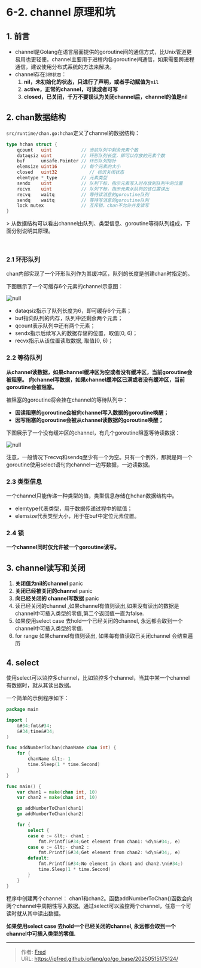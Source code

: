 # 6-2. channel 原理和坑

## 1. 前言

- channel是Golang在语言层面提供的goroutine间的通信方式，比Unix管道更易用也更轻便。channel主要用于进程内各goroutine间通信，如果需要跨进程通信，建议使用分布式系统的方法来解决。
- channel存在`3种状态`：
  1. **nil，未初始化的状态，只进行了声明，或者手动赋值为`nil`**
  2. **active，正常的channel，可读或者可写**
  3. **closed，已关闭，千万不要误认为关闭channel后，channel的值是nil**

## 2. chan数据结构

`src/runtime/chan.go:hchan`定义了channel的数据结构：

```go
type hchan struct {
    qcount   uint           // 当前队列中剩余元素个数
    dataqsiz uint           // 环形队列长度，即可以存放的元素个数
    buf      unsafe.Pointer // 环形队列指针
    elemsize uint16         // 每个元素的大小
    closed   uint32            // 标识关闭状态
    elemtype *_type         // 元素类型
    sendx    uint           // 队列下标，指示元素写入时存放到队列中的位置
    recvx    uint           // 队列下标，指示元素从队列的该位置读出
    recvq    waitq          // 等待读消息的goroutine队列
    sendq    waitq          // 等待写消息的goroutine队列
    lock mutex              // 互斥锁，chan不允许并发读写
}
```

&gt; 从数据结构可以看出channel由队列、类型信息、goroutine等待队列组成，下面分别说明其原理。

​	

### 2.1 环形队列

chan内部实现了一个环形队列作为其缓冲区，队列的长度是创建chan时指定的。

下图展示了一个可缓存6个元素的channel示意图：

![null](https://raw.githubusercontent.com/hellolib/pictures/main/Typora/pic-00-gitee/m_f48c37e012c38de53aeb532c993b6d2d_r.png)

- dataqsiz指示了队列长度为6，即可缓存6个元素；
- buf指向队列的内存，队列中还剩余两个元素；
- qcount表示队列中还有两个元素；
- sendx指示后续写入的数据存储的位置，取值[0, 6)；
- recvx指示从该位置读取数据, 取值[0, 6)；

### 2.2 等待队列

**从channel读数据，如果channel缓冲区为空或者没有缓冲区，当前goroutine会被阻塞。**
**向channel写数据，如果channel缓冲区已满或者没有缓冲区，当前goroutine会被阻塞。**

被阻塞的goroutine将会挂在channel的等待队列中：

- **因读阻塞的goroutine会被向channel写入数据的goroutine唤醒；**
- **因写阻塞的goroutine会被从channel读数据的goroutine唤醒；**

下图展示了一个没有缓冲区的channel，有几个goroutine阻塞等待读数据：

![null](https://raw.githubusercontent.com/hellolib/pictures/main/Typora/pic-00-gitee/m_f48c37e012c38de53aeb532c993b6d2d_r.png)

注意，一般情况下recvq和sendq至少有一个为空。只有一个例外，那就是同一个goroutine使用select语句向channel一边写数据，一边读数据。

### 2.3 类型信息

一个channel只能传递一种类型的值，类型信息存储在hchan数据结构中。

- elemtype代表类型，用于数据传递过程中的赋值；
- elemsize代表类型大小，用于在buf中定位元素位置。

### 2.4 锁

**一个channel同时仅允许被一个goroutine读写。**

## 3. channel读写和关闭

1. **关闭值为nil的channel**   panic
2. **关闭已经被关闭的channel**  panic
3. **向已经关闭的 channel写数据**  panic
4. 读已经关闭的channel ,如果channel有值则读出,如果没有读出的数据是 channel中可插入类型的零值,第二个返回值一直为false.
5. 如果使用select case 去hold一个已经关闭的channel, 永远都会取到一个channel中可插入类型的零值.
6. for range 如果channel有值则读出, 如果每有值读取已关闭channel 会结束遍历

## 4. select

使用select可以监控多channel，比如监控多个channel，当其中某一个channel有数据时，就从其读出数据。

一个简单的示例程序如下：

```go
package main

import (
    &#34;fmt&#34;
    &#34;time&#34;
)

func addNumberToChan(chanName chan int) {
    for {
        chanName &lt;- 1
        time.Sleep(1 * time.Second)
    }
}

func main() {
    var chan1 = make(chan int, 10)
    var chan2 = make(chan int, 10)

    go addNumberToChan(chan1)
    go addNumberToChan(chan2)

    for {
        select {
        case e := &lt;- chan1 :
            fmt.Printf(&#34;Get element from chan1: %d\n&#34;, e)
        case e := &lt;- chan2 :
            fmt.Printf(&#34;Get element from chan2: %d\n&#34;, e)
        default:
            fmt.Printf(&#34;No element in chan1 and chan2.\n&#34;)
            time.Sleep(1 * time.Second)
        }
    }
}
```

程序中创建两个channel： chan1和chan2。函数addNumberToChan()函数会向两个channel中周期性写入数据。通过select可以监控两个channel，任意一个可读时就从其中读出数据。

**如果使用select case 去hold一个已经关闭的channel, 永远都会取到一个channel中可插入类型的零值.**

---

> 作者: [Fred](https://github.com/ipfred)  
> URL: https://ipfred.github.io/lang/go/go_base/20250515175124/  

